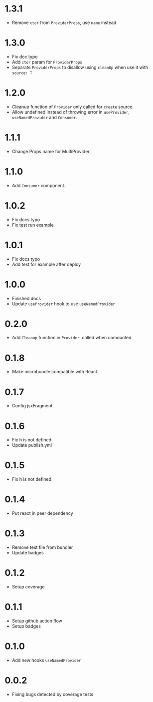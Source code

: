 # 1.3.1

- Remove `ctor` from `ProviderProps`, use `name` instead

# 1.3.0

- Fix doc typo
- Add `ctor` param for `ProviderProps`
- Separate `ProviderProps` to disallow using `cleanUp` when use it with `source: T`

# 1.2.0

- Cleanup function of `Provider` only called for `create` source.
- Allow undefined instead of throwing error in `useProvider`, `useNamedProvider` and `Consumer`.

# 1.1.1

- Change Props name for MultiProvider

# 1.1.0

- Add `Consumer` component.

# 1.0.2

- Fix docs typo
- Fix test run example

# 1.0.1

- Fix docs typo
- Add test for example after deploy

# 1.0.0

- Finished docs
- Update `useProvider` hook to use `useNamedProvider`

# 0.2.0

- Add `Cleanup` function in `Provider`, called when unmounted

# 0.1.8

- Make microbundle compatible with React

# 0.1.7

- Config jsxFragment

# 0.1.6

- Fix h is not defined
- Update publish.yml

# 0.1.5

- Fix h is not defined

# 0.1.4

- Put react in peer dependency

# 0.1.3

- Remove test file from bundler
- Update badges

# 0.1.2

- Setup coverage

# 0.1.1

- Setup github action flow
- Setup badges

# 0.1.0

- Add new hooks `useNamedProvider`

# 0.0.2

- Fixing bugs detected by coverage tests
